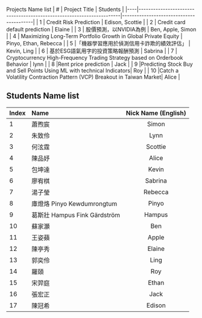 Projects Name list
| #  | Project Title                                                        | Students                                |
|----|----------------------------------------------------------------------|-----------------------------------------|
| 1  | Credit Risk Prediction                                               | Edison, Scottie                         |
| 2  | Credit card default prediction                                       | Elaine                                  |
| 3  | 股價預測，以NVIDIA為例                                                  | Ben, Apple, Simon                       |
| 4  | Maximizing Long-Term Portfolio Growth in Global Private Equity       | Pinyo, Ethan, Rebecca                   |
| 5  |「機器學習應用於偵測信用卡詐欺的績效評估」                                   | Kevin, Ling                              |
| 6  | 基於ESG語氣用字的投資策略報酬預測                                         | Sabrina                                  |
| 7  | Cryptocurrency High-Frequency Trading Strategy based on Orderbook Behavior | lynn                               |
| 8  |Rent price prediction                                                 | Jack                                     |
| 9  |Predicting Stock Buy and Sell Points Using ML with technical Indicators| Roy                                     |
| 10 |Catch a Volatility Contraction Pattern (VCP) Breakout in Taiwan Market| Alice                                   | 

## Students Name list
| Index | Name                          | Nick Name (English) |
| :---  | :---                          | :---:               |
| 1     | 蕭煦宸                         | Simon               |
| 2     | 朱致伶                         | Lynn                |
| 3     | 何泫霆                         | Scottie             |
| 4     | 陳品妤                         | Alice               |
| 5     | 包坤達                         | Kevin               |
| 6     | 廖宥棋                         | Sabrina             |
| 7     | 湯子瑩                         | Rebecca             |
| 8     | 庫燈烙 Pinyo Kewdumrongtum     | Pinyo               |
| 9     | 葛斯壯 Hampus Fink Gärdström   | Hampus              |
| 10    | 蘇家灝                         | Ben                 |
| 11    | 王姿蘋                         | Apple               |
| 12    | 陳亭秀                         | Elaine              |
| 13    | 郭奕伶                         | Ling                |
| 14    | 羅頤                           | Roy                 |
| 15    | 宋羿庭                         | Ethan               |
| 16    | 張宏正                         | Jack                |
| 17    | 陳冠希                         | Edison              |
